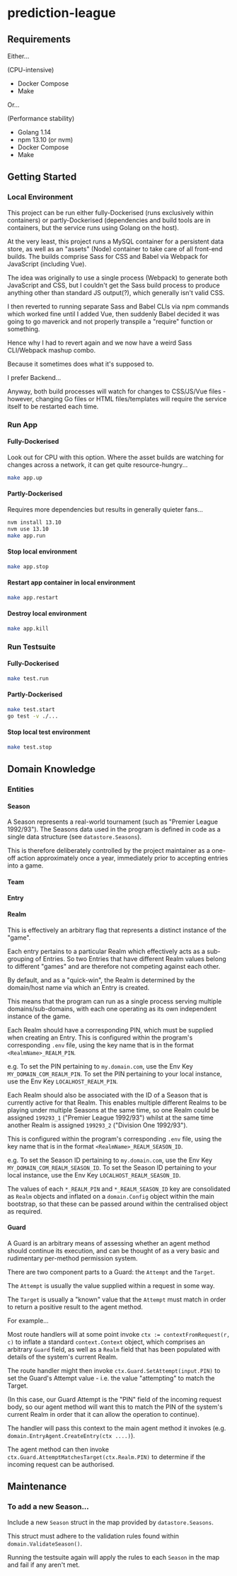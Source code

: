 # prediction-league

## Requirements

Either...

(CPU-intensive)

* Docker Compose
* Make

Or...

(Performance stability)

* Golang 1.14
* npm 13.10 (or nvm)
* Docker Compose
* Make

## Getting Started

### Local Environment

This project can be run either fully-Dockerised (runs exclusively within containers) or
partly-Dockerised (dependencies and build tools are in containers, but the service runs
using Golang on the host).

At the very least, this project runs a MySQL container for a persistent data store, as well as an
"assets" (Node) container to take care of all front-end builds. The builds comprise Sass for CSS and
Babel via Webpack for JavaScript (including Vue).

The idea was originally to use a single process (Webpack) to generate both JavaScript and CSS, but
I couldn't get the Sass build process to produce anything other than standard JS output(?), which
generally isn't valid CSS.

I then reverted to running separate Sass and Babel CLIs via npm commands which worked fine until I
added Vue, then suddenly Babel decided it was going to go maverick and not properly transpile a
"require" function or something.

Hence why I had to revert again and we now have a weird Sass CLI/Webpack mashup combo.

Because it sometimes does what it's supposed to.

I prefer Backend...

Anyway, both build processes will watch for changes to CSS/JS/Vue files - however, changing Go files or
HTML files/templates will require the service itself to be restarted each time.

### Run App

#### Fully-Dockerised

Look out for CPU with this option. Where the asset builds are watching for changes across a network, it
can get quite resource-hungry...

```bash
make app.up
```

#### Partly-Dockerised

Requires more dependencies but results in generally quieter fans...

```bash
nvm install 13.10
nvm use 13.10
make app.run
```

#### Stop local environment

```bash
make app.stop
```

#### Restart app container in local environment

```bash
make app.restart
```

#### Destroy local environment

```bash
make app.kill
```

### Run Testsuite

#### Fully-Dockerised

```bash
make test.run
```

#### Partly-Dockerised

```bash
make test.start
go test -v ./...
```

#### Stop local test environment

```bash
make test.stop
```

## Domain Knowledge

### Entities

#### Season

A Season represents a real-world tournament (such as "Premier League 1992/93"). The Seasons data used in the program
is defined in code as a single data structure (see `datastore.Seasons`).

This is therefore deliberately controlled by the project maintainer as a one-off action approximately once a year,
immediately prior to accepting entries into a game.

#### Team

#### Entry

#### Realm

This is effectively an arbitrary flag that represents a distinct instance of the "game".

Each entry pertains to a particular Realm which effectively acts as a sub-grouping of Entries. So two Entries that have
different Realm values belong to different "games" and are therefore not competing against each other.

By default, and as a "quick-win", the Realm is determined by the domain/host name via which an Entry is created.

This means that the program can run as a single process serving multiple domains/sub-domains, with each one operating as
its own independent instance of the game.

Each Realm should have a corresponding PIN, which must be supplied when creating an Entry. This is configured within
the program's corresponding `.env` file, using the key name that is in the format `<RealmName>_REALM_PIN`.

e.g. To set the PIN pertaining to `my.domain.com`, use the Env Key `MY_DOMAIN_COM_REALM_PIN`.
To set the PIN pertaining to your local instance, use the Env Key `LOCALHOST_REALM_PIN`.

Each Realm should also be associated with the ID of a Season that is currently active for that Realm. This enables multiple
different Realms to be playing under multiple Seasons at the same time, so one Realm could be assigned `199293_1`
("Premier League 1992/93") whilst at the same time another Realm is assigned  `199293_2` ("Division One 1992/93").

This is configured within the program's corresponding `.env` file, using the key name that is in the format
`<RealmName>_REALM_SEASON_ID`.

e.g. To set the Season ID pertaining to `my.domain.com`, use the Env Key `MY_DOMAIN_COM_REALM_SEASON_ID`.
To set the Season ID pertaining to your local instance, use the Env Key `LOCALHOST_REALM_SEASON_ID`.

The values of each `*_REALM_PIN` and `*_REALM_SEASON_ID` key are consolidated as `Realm` objects and inflated on a `domain.Config`
object within the main bootstrap, so that these can be passed around within the centralised object as required.

#### Guard

A Guard is an arbitrary means of assessing whether an agent method should continue its execution, and can be thought of
as a very basic and rudimentary per-method permission system.

There are two component parts to a Guard: the `Attempt` and the `Target`.

The `Attempt` is usually the value supplied within a request in some way.

The `Target` is usually a "known" value that the `Attempt` must match in order to return a positive result to the agent method.

For example...

Most route handlers will at some point invoke `ctx := contextFromRequest(r, c)` to inflate a standard `context.Context` object,
which comprises an arbitrary `Guard` field, as well as a `Realm` field that has been populated with details of the system's
current Realm.

The route handler might then invoke `ctx.Guard.SetAttempt(input.PIN)` to set the Guard's Attempt value - i.e. the value
"attempting" to match the Target.

(In this case, our Guard Attempt is the "PIN" field of the incoming request body, so our agent method will want this to
match the PIN of the system's current Realm in order that it can allow the operation to continue).

The handler will pass this context to the main agent method it invokes (e.g. `domain.EntryAgent.CreateEntry(ctx ....)`).

The agent method can then invoke `ctx.Guard.AttemptMatchesTarget(ctx.Realm.PIN)` to determine if the incoming request
can be authorised.

## Maintenance

### To add a new Season...

Include a new `Season` struct in the map provided by `datastore.Seasons`.

This struct must adhere to the validation rules found within `domain.ValidateSeason()`.

Running the testsuite again will apply the rules to each `Season` in the map and fail if any aren't met.
